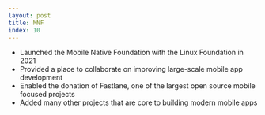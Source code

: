 ```yaml
---
layout: post
title: MNF
index: 10
---
```


- Launched the Mobile Native Foundation with the Linux Foundation in
  2021
- Provided a place to collaborate on improving large-scale mobile app
  development
- Enabled the donation of Fastlane, one of the largest open source
  mobile focused projects
- Added many other projects that are core to building modern mobile
  apps
